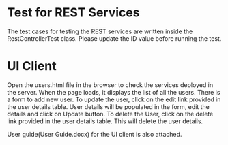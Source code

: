 # Test for REST Services

The test cases for testing the REST services are written inside the RestControllerTest class.
Please update the ID value before running the test.

# UI Client
Open the users.html file in the browser to check the services deployed in the server.
When the page loads, it displays the list of all the users.
There is a form to add new user.
To update the user, click on the edit link provided in the user details table. User details will be populated in the form, 
edit the details and click on Update button.
To delete the User, click on the delete link provided in the user details table. This will delete the user details.

User guide(User Guide.docx) for the UI client is also attached.


 


